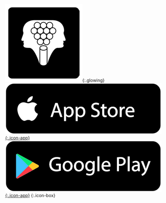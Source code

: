 
!["APP icon"](/assets/img/giostra-APP.png){:.glowing}
[!["APP download Apple"](/assets/img/app-store.png){:.icon-app}](https://apps.apple.com/it/app/la-giostra-individuale/id6741768625)
[!["APP download google"](/assets/img/g-play.png){:.icon-app}]((https://play.google.com/store/apps/details?id=it.giostraindividuale.app&pcampaignid=web_share))
{:.icon-box}


